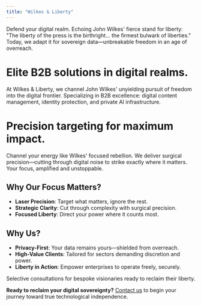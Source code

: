 ```yaml
---
title: "Wilkes & Liberty"
---
```


Defend your digital realm. Echoing John Wilkes' fierce stand for liberty: "The liberty of the press is the birthright... the firmest bulwark of liberties." Today, we adapt it for sovereign data—unbreakable freedom in an age of overreach.

# Elite B2B solutions in digital realms.

At Wilkes & Liberty, we channel John Wilkes' unyielding pursuit of freedom into the digital frontier. Specializing in B2B excellence: digital content management, identity protection, and private AI infrastructure.

# Precision targeting for maximum impact.

Channel your energy like Wilkes' focused rebellion. We deliver surgical precision—cutting through digital noise to strike exactly where it matters. Your focus, amplified and unstoppable.

## Why Our Focus Matters?
- **Laser Precision**: Target what matters, ignore the rest.
- **Strategic Clarity**: Cut through complexity with surgical precision.
- **Focused Liberty**: Direct your power where it counts most.

## Why Us?
- **Privacy-First**: Your data remains yours—shielded from overreach.
- **High-Value Clients**: Tailored for sectors demanding discretion and power.
- **Liberty in Action**: Empower enterprises to operate freely, securely.

Selective consultations for bespoke visionaries ready to reclaim their liberty.

**Ready to reclaim your digital sovereignty?** [Contact us](/about/contact-us/) to begin your journey toward true technological independence.
